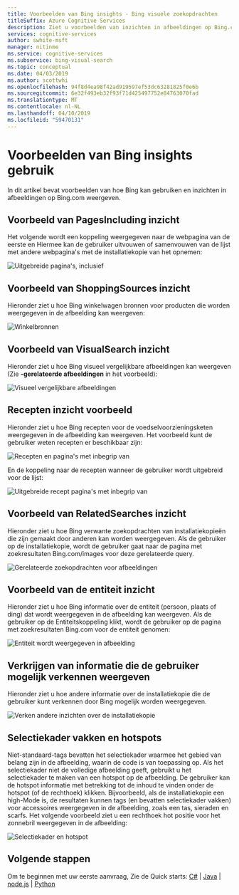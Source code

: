 ```yaml
---
title: Voorbeelden van Bing insights - Bing visuele zoekopdrachten
titleSuffix: Azure Cognitive Services
description: Ziet u voorbeelden van inzichten in afbeeldingen op Bing.com weergegeven.
services: cognitive-services
author: swhite-msft
manager: nitinme
ms.service: cognitive-services
ms.subservice: bing-visual-search
ms.topic: conceptual
ms.date: 04/03/2019
ms.author: scottwhi
ms.openlocfilehash: 94f8d4ea98f42ad919597ef53dc63281825f0e6b
ms.sourcegitcommit: 6e32f493eb32f93f71d425497752e84763070fad
ms.translationtype: MT
ms.contentlocale: nl-NL
ms.lasthandoff: 04/10/2019
ms.locfileid: "59470131"
---
```

# <a name="examples-of-bing-insights-usage"></a>Voorbeelden van Bing insights gebruik

In dit artikel bevat voorbeelden van hoe Bing kan gebruiken en inzichten in afbeeldingen op Bing.com weergeven.

## <a name="pagesincluding-insight-example"></a>Voorbeeld van PagesIncluding inzicht

Het volgende wordt een koppeling weergegeven naar de webpagina van de eerste en Hiermee kan de gebruiker uitvouwen of samenvouwen van de lijst met andere webpagina's met de installatiekopie van het opnemen:

![Uitgebreide pagina's, inclusief](./media/pages-including.PNG)

## <a name="shoppingsources-insight-example"></a>Voorbeeld van ShoppingSources inzicht

Hieronder ziet u hoe Bing winkelwagen bronnen voor producten die worden weergegeven in de afbeelding kan weergeven:

![Winkelbronnen](./media/shopping-sources.PNG)

## <a name="visualsearch-insight-example"></a>Voorbeeld van VisualSearch inzicht

Hieronder ziet u hoe Bing visueel vergelijkbare afbeeldingen kan weergeven (Zie **-gerelateerde afbeeldingen** in het voorbeeld):

![Visueel vergelijkbare afbeeldingen](./media/similar-images.PNG)

## <a name="recipes-insight-example"></a>Recepten inzicht voorbeeld

Hieronder ziet u hoe Bing recepten voor de voedselvoorzieningsketen weergegeven in de afbeelding kan weergeven. Het voorbeeld kunt de gebruiker weten recepten er beschikbaar zijn:

![Recepten en pagina's met inbegrip van](./media/recipes-pages-including.PNG)

 En de koppeling naar de recepten wanneer de gebruiker wordt uitgebreid voor de lijst:

![Uitgebreide recept pagina's met inbegrip van](./media/expanded-recipes-pages-including.PNG)

## <a name="relatedsearches-insight-example"></a>Voorbeeld van RelatedSearches inzicht

Hieronder ziet u hoe Bing verwante zoekopdrachten van installatiekopieën die zijn gemaakt door anderen kan worden weergegeven. Als de gebruiker op de installatiekopie, wordt de gebruiker gaat naar de pagina met zoekresultaten Bing.com/images voor deze gerelateerde query.

![Gerelateerde zoekopdrachten voor afbeeldingen](./media/bordered-related-searches.PNG)

## <a name="entity-insight-example"></a>Voorbeeld van de entiteit inzicht

Hieronder ziet u hoe Bing informatie over de entiteit (persoon, plaats of ding) dat wordt weergegeven in de afbeelding kan weergeven. Als de gebruiker op de Entiteitskoppeling klikt, wordt de gebruiker op de pagina met zoekresultaten Bing.com voor de entiteit genomen:

![Entiteit wordt weergegeven in afbeelding](./media/entity.PNG)

## <a name="displaying-other-insights-that-the-user-might-explore"></a>Verkrijgen van informatie die de gebruiker mogelijk verkennen weergeven

Hieronder ziet u hoe andere informatie over de installatiekopie die de gebruiker kunt verkennen door Bing mogelijk worden weergegeven.

![Verken andere inzichten over de installatiekopie](./media/apple-pie-more-tags.PNG)

## <a name="bounding-boxes-and-hot-spots"></a>Selectiekader vakken en hotspots

Niet-standaard-tags bevatten het selectiekader waarmee het gebied van belang zijn in de afbeelding, waarin de code is van toepassing op. Als het selectiekader niet de volledige afbeelding geeft, gebruikt u het selectiekader te maken van een hotspot op de afbeelding. De gebruiker kan de hotspot informatie met betrekking tot de inhoud te vinden onder de hotspot (of de rechthoek) klikken. Bijvoorbeeld, als de installatiekopie een high-Mode is, de resultaten kunnen tags (en bevatten selectiekader vakken) voor accessoires weergegeven in de afbeelding, zoals een tas, sieraden en scarfs. Het volgende voorbeeld ziet u een rechthoek hot positie voor het zonnebril weergegeven in de afbeelding:

![Selectiekader en hotspot](./media/click-to-search.PNG)

## <a name="next-steps"></a>Volgende stappen

Om te beginnen met uw eerste aanvraag, Zie de Quick starts: [C#](quickstarts/csharp.md) | [Java](quickstarts/java.md) | [node.js](quickstarts/nodejs.md) | [Python](quickstarts/python.md)





